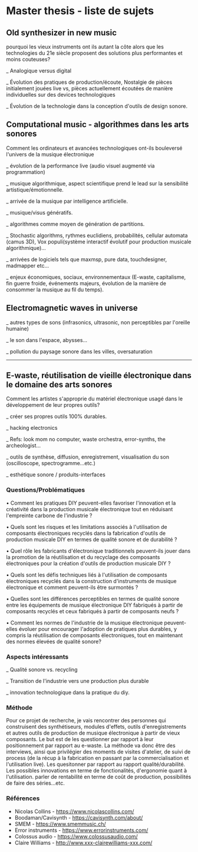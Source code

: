 # Master thesis - liste de sujets

## Old synthesizer in new music
pourquoi les vieux instruments ont ils autant la côte alors que les technologies du 21e siècle proposent des solutions plus performantes et moins couteuses?

_ Analogique versus digital

_ Évolution des pratiques de production/écoute, Nostalgie de pièces initialement jouées live vs, pièces actuellement écoutées de manière individuelles sur des devices technologiques

_ Évolution de la technologie dans la conception d'outils de design sonore.

## Computational music - algorithmes dans les arts sonores
Comment les ordinateurs et avancées technologiques ont-ils bouleversé l'univers de la musique électronique

_ évolution de la performance live (audio visuel augmenté via programmation)

_ musique algorithmique, aspect scientifique prend le lead sur la sensibilité artistique/émotionnelle.

_ arrivée de la musique par intelligence artificielle.

_ musique/visus génératifs.

_ algorithmes comme moyen de génération de partitions.

_ Stochastic algorithms, rythmes euclidiens, probabilités, cellular automata (camus 3D), Vox populi(système interactif évolutif pour production musicale algorithmique)…

_ arrivées de logiciels tels que maxmsp, pure data, touchdesigner, madmapper etc…

_ enjeux économiques, sociaux, environnementaux (E-waste, capitalisme, fin guerre froide, événements majeurs, évolution de la manière de consommer la musique au fil du temps).

## Electromagnetic waves in universe

_ autres types de sons (infrasonics, ultrasonic, non perceptibles par l'oreille humaine)

_ le son dans l'espace, abysses…

_ pollution du paysage sonore dans les villes, oversaturation


___________________________________________________________________________________


## E-waste, réutilisation de vieille électronique dans le domaine des arts sonores

Comment les artistes s'approprie du matériel électronique usagé dans le développement de leur propres outils?

_ créer ses propres outils 100% durables.

_ hacking electronics

_ Refs: look mom no computer, waste orchestra, error-synths, the archeologist…

_ outils de synthèse, diffusion, enregistrement, visualisation du son (oscilloscope, spectrogramme...etc.)

_ esthétique sonore / produits-interfaces

### Questions/Problématiques

• Comment les pratiques DIY peuvent-elles favoriser l'innovation et la créativité dans la production musicale électronique tout en réduisant l'empreinte carbone de l'industrie ?

• Quels sont les risques et les limitations associés à l'utilisation de composants électroniques recyclés dans la fabrication d'outils de production musicale DIY en termes de qualité sonore et de durabilité ?

• Quel rôle les fabricants d'électronique traditionnels peuvent-ils jouer dans la promotion de la réutilisation et du recyclage des composants électroniques pour la création d'outils de production musicale DIY ?

• Quels sont les défis techniques liés à l'utilisation de composants électroniques recyclés dans la construction d'instruments de musique électronique et comment peuvent-ils être surmontés ?

• Quelles sont les différences perceptibles en termes de qualité sonore entre les équipements de musique électronique DIY fabriqués à partir de composants recyclés et ceux fabriqués à partir de composants neufs ?

• Comment les normes de l'industrie de la musique électronique peuvent-elles évoluer pour encourager l'adoption de pratiques plus durables, y compris la réutilisation de composants électroniques, tout en maintenant des normes élevées de qualité sonore?

### Aspects intéressants

_ Qualité sonore vs. recycling

_ Transition de l'industrie vers une production plus durable

_ innovation technologique dans la pratique du diy.

### Méthode

Pour ce projet de recherche, je vais rencontrer des personnes qui construisent des synthétiseurs, modules d'effets, outils d'enregistrements et autres outils de production de musique électronique à partir de vieux composants. Le but est de les questionner par rapport à leur positionnement par rapport au e-waste. 
La méthode va donc être des interviews, ainsi que privilégier des moments de visites d'atelier, de suivi de process (de la récup à la fabrication en passant par la commercialisation et l'utilisation live).
Les quesitonner par rapport au rapport qualité/durabilité. Les possibles innovations en terme de fonctionalités, d'ergonomie quant à l'utilisation. parler de rentabilité en terme de coût de production, possibilités de faire des séries…etc.

### Références
- Nicolas Collins - https://www.nicolascollins.com/
- Boodaman/Cavisynth - https://cavisynth.com/about/
- SMEM - https://www.smemmusic.ch/
- Error instruments - https://www.errorinstruments.com/
- Colossus audio - https://www.colossusaudio.com/
- Claire Williams - http://www.xxx-clairewilliams-xxx.com/